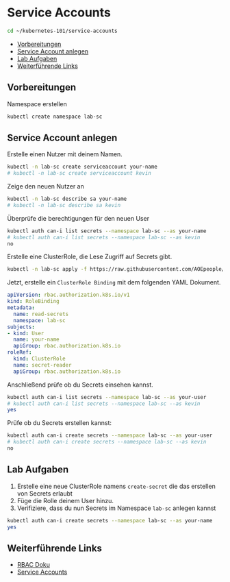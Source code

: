 # Service Accounts
```sh
cd ~/kubernetes-101/service-accounts
```
<!-- BEGIN mktoc -->

- [Vorbereitungen](#vorbereitungen)
- [Service Account anlegen](#service-account-anlegen)
- [Lab Aufgaben](#lab-aufgaben)
- [Weiterführende Links](#weiterführende-links)
<!-- END mktoc -->

## Vorbereitungen

Namespace erstellen

```sh
kubectl create namespace lab-sc
```

## Service Account anlegen

Erstelle einen Nutzer mit deinem Namen.

```sh
kubectl -n lab-sc create serviceaccount your-name
# kubectl -n lab-sc create serviceaccount kevin
```

Zeige den neuen Nutzer an

```sh
kubectl -n lab-sc describe sa your-name
# kubectl -n lab-sc describe sa kevin
```

Überprüfe die berechtigungen für den neuen User
```sh
kubectl auth can-i list secrets --namespace lab-sc --as your-name
# kubectl auth can-i list secrets --namespace lab-sc --as kevin
no
```

Erstelle eine ClusterRole, die Lese Zugriff auf Secrets gibt.

```sh
kubectl -n lab-sc apply -f https://raw.githubusercontent.com/AOEpeople/academy-kubernetes-101/main/service-accounts/clusterrole.yml
```

Jetzt, erstelle ein `ClusterRole Binding` mit dem folgenden YAML Dokument.

```yaml
apiVersion: rbac.authorization.k8s.io/v1
kind: RoleBinding
metadata:
  name: read-secrets
  namespace: lab-sc
subjects:
- kind: User
  name: your-name
  apiGroup: rbac.authorization.k8s.io
roleRef:
  kind: ClusterRole
  name: secret-reader
  apiGroup: rbac.authorization.k8s.io
```

Anschließend prüfe ob du Secrets einsehen kannst.

```sh
kubectl auth can-i list secrets --namespace lab-sc --as your-user
# kubectl auth can-i list secrets --namespace lab-sc --as kevin
yes
```

Prüfe ob du Secrets erstellen kannst:

```sh
kubectl auth can-i create secrets --namespace lab-sc --as your-user
# kubectl auth can-i create secrets --namespace lab-sc --as kevin
no
```

## Lab Aufgaben

1. Erstelle eine neue ClusterRole namens `create-secret` die das erstellen von Secrets erlaubt
2. Füge die Rolle deinem User hinzu.
3. Verifiziere, dass du nun Secrets im Namespace `lab-sc` anlegen kannst

```sh
kubectl auth can-i create secrets --namespace lab-sc --as your-name
yes
```

## Weiterführende Links

- [RBAC Doku](https://kubernetes.io/docs/reference/access-authn-authz/rbac/)
- [Service Accounts](https://kubernetes.io/docs/reference/access-authn-authz/service-accounts-admin/)